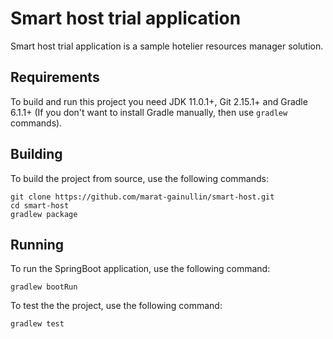 # Smart host trial application
Smart host trial application is a sample hotelier resources manager solution.

## Requirements
To build and run this project you need JDK 11.0.1+, Git 2.15.1+ and Gradle 6.1.1+ (If you don't want to install Gradle manually, then use `gradlew` commands).

## Building
To build the project from source, use the following commands:
```
git clone https://github.com/marat-gainullin/smart-host.git
cd smart-host
gradlew package
```

## Running
To run the SpringBoot application, use the following command:
```
gradlew bootRun
```

To test the the project, use the following command:
```
gradlew test
```
 
